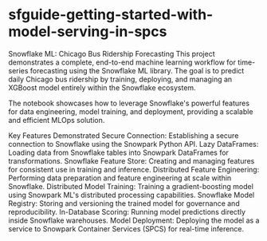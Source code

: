 # sfguide-getting-started-with-model-serving-in-spcs

Snowflake ML: Chicago Bus Ridership Forecasting
This project demonstrates a complete, end-to-end machine learning workflow for time-series forecasting using the Snowflake ML library. The goal is to predict daily Chicago bus ridership by training, deploying, and managing an XGBoost model entirely within the Snowflake ecosystem.

The notebook showcases how to leverage Snowflake's powerful features for data engineering, model training, and deployment, providing a scalable and efficient MLOps solution.

Key Features Demonstrated
Secure Connection: Establishing a secure connection to Snowflake using the Snowpark Python API.
Lazy DataFrames: Loading data from Snowflake tables into Snowpark DataFrames for transformations.
Snowflake Feature Store: Creating and managing features for consistent use in training and inference.
Distributed Feature Engineering: Performing data preparation and feature engineering at scale within Snowflake.
Distributed Model Training: Training a gradient-boosting model using Snowpark ML's distributed processing capabilities.
Snowflake Model Registry: Storing and versioning the trained model for governance and reproducibility.
In-Database Scoring: Running model predictions directly inside Snowflake warehouses.
Model Deployment: Deploying the model as a service to Snowpark Container Services (SPCS) for real-time inference.
